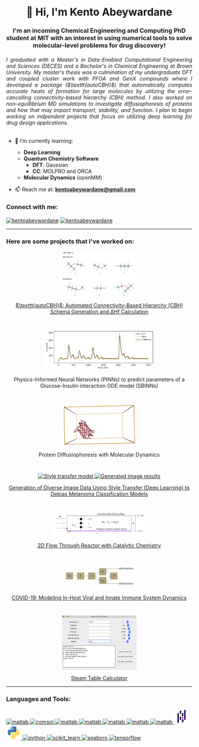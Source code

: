 <h1 align="center">👋 Hi, I'm Kento Abeywardane</h1>
<h3 align="center">I'm an incoming Chemical Engineering and Computing PhD student at MIT with an interest in using numerical tools to solve molecular-level problems for drug discovery!</h3>

<h6 align="justify"> I graduated with a Master's in Data-Enabled Computational Engineering and Sciences (DECES) and a Bachelor's in Chemical Engineering at Brown University. My master's thesis was a culmination of my undergraduate DFT and coupled cluster work with PFOA and GenX compounds where I developed a package ($\texttt{autoCBH}$) that automatically computes accurate heats of formation for large molecules by utilizing the error-cancelling connectivity-based hierarchy (CBH) method.
I also worked on non-equillibrium MD simulations to investigate diffusiophoresis of proteins and how that may impact transport, stability, and function. I plan to begin working on indpendent projects that focus on utilizing deep learning for drug design applications.</h6>

- 🌱 I’m currently learning:
  - **Deep Learning**
  - **Quantum Chemistry Software** 
    - **DFT**: Gaussian
    - **CC**: MOLPRO and ORCA
  - **Molecular Dynamics** (openMM)

- 📫 Reach me at: **kentoabeywardane@gmail.com**

<h3 align="left">Connect with me:</h3>
<p align="left">
<a href="https://linkedin.com/in/kentoabeywardane" target="blank"><img align="center" src="https://raw.githubusercontent.com/rahuldkjain/github-profile-readme-generator/master/src/images/icons/Social/linked-in-alt.svg" alt="kentoabeywardane" height="30" width="40" /></a>
<a href="https://instagram.com/kentoabeywardane" target="blank"><img align="center" src="https://raw.githubusercontent.com/rahuldkjain/github-profile-readme-generator/master/src/images/icons/Social/instagram.svg" alt="kentoabeywardane" height="30" width="40" /></a>
</p>

---

### Here are some projects that I've worked on:

<p align="center">
  <a href="https://repository.library.brown.edu/studio/item/bdr:t638etqc/">
    <img align="center" alt="Automated CBH Scheme" src="https://github.com/kentoabeywardane/kentoabeywardane/blob/main/figures/CBHscheme_ex.png" width=40% height=40%>
    <p align="center">$\texttt{autoCBH}$: Automated Connectivity-Based Hierarchy (CBH) Schema Generation and ∆Hf Calculation</p>
  </a>
</p>

# 

<p align="center">
  <img align="center" alt="SBINN" src="https://github.com/kentoabeywardane/kentoabeywardane/blob/main/figures/Ii_predictions.png" width=60% height=60%>
  <p align="center">Physics-Informed Neural Networks (PINNs) to predict parameters of a Glucose-Insulin interaction ODE model (SBINNs)</p>
</p>

# 

<p align="center">
  <img align="center" alt="Protein Diffusiophoresis" src="https://github.com/kentoabeywardane/kentoabeywardane/blob/main/figures/BFP_in_box.png" width=40% height=40%>
  <p align="center">Protein Diffusiophoresis with Molecular Dynamics</p>
</p>

# 

<p align="center">
  <a href="https://github.com/AlexKaiLe/Melanoma-Skin-Tones"> 
    <img align="center" alt="Style transfer model" 
         src="https://github.com/AlexKaiLe/Melanoma-Skin-Tones/blob/main/figures/fig_2.png" width=40% height=40%>
    <img align="center" alt="Generated image results"
         src="https://github.com/AlexKaiLe/Melanoma-Skin-Tones/blob/main/figures/fig_4.png" width=40% height=40%>
    <p align="center">Generation of Diverse Image Data Using Style Transfer (Deep Learning) to Debias Melanoma Classification Models</p>
  </a>
</p>

# 

<p align="center">
  <a href="https://github.com/kentoabeywardane/H2O2-combustion-reactors"> 
    <img alt="2D Flow Through Reactor with Catalytic Chemistry" src="https://github.com/kentoabeywardane/H2O2-combustion-reactors/blob/main/2D_flow_diagram.svg" width=50% height=50%/> 
    <p align="center">2D Flow Through Reactor with Catalytic Chemistry</p>
  </a>
</p>

# 

<p align="center">
  <a href="https://github.com/kentoabeywardane/COVID19-In-Host-Viral-Load-Modeling"> 
    <img align="center" alt="COVID-19: Modeling In-Host Viral and Innate Immune System Dynamics" src="https://github.com/kentoabeywardane/COVID19-In-Host-Viral-Load-Modeling/blob/main/CompartmentalModelGraphic.svg" width=40% height=40%>
    <p align="center">COVID-19: Modeling In-Host Viral and Innate Immune System Dynamics</p>
  </a>
</p>

#

<p align="center">
  <a href="https://github.com/kentoabeywardane/SteamTableCalculator"> 
    <img align="center" alt="Saturated, Superheated and Compressed Water Property Calculator GUI" src="https://github.com/kentoabeywardane/SteamTableCalculator/blob/master/screenshots/SS-saturated-quality-input.png" width=40% height=40%>
    <p align="center">Steam Table Calculator</p>
  </a>
</p>

---

<h3 align="left">Languages and Tools:</h3>
<a href="https://www.cantera.org/" target="_blank" rel="noreferrer"> <img src="https://numfocus.org/wp-content/uploads/2018/02/cantera-logo-300x300.png" alt="matlab" width="40" height="40"/> </a> 
<a href="https://www.comsol.com/" target="_blank" rel="noreferrer"> <img src="https://yt3.ggpht.com/ytc/AKedOLQmcwUsCd3U1MGQnRyt9Cct5a873b5RicYwlGf2Jg=s900-c-k-c0x00ffffff-no-rj" alt="comsol" width="40" height="40"/> </a>
<a href="https://www.gaussian.com/" target="_blank" rel="noreferrer"> <img src="https://pbs.twimg.com/profile_images/984801900292784129/TuHbpUEd_400x400.jpg" alt="matlab" width="40" height="40"/> </a>
<a href="https://www.mathworks.com/" target="_blank" rel="noreferrer"> <img src="https://upload.wikimedia.org/wikipedia/commons/2/21/Matlab_Logo.png" alt="matlab" width="40" height="40"/> </a> 
<a href="https://www.molpro.net/" target="_blank" rel="noreferrer"> <img src="https://l3software.com.br/wp-content/uploads/2018/05/Molpro-Quantum.png" alt="matlab" width="40" height="40"/> </a> 
<a href="https://www.openmm.org/" target="_blank" rel="noreferrer"> <img src="https://upload.wikimedia.org/wikipedia/commons/thumb/9/92/Openmm-logo.svg/1920px-Openmm-logo.svg.png" alt="matlab" width="40" height="40"/> </a> 
<a href="https://https://en.wikipedia.org/wiki/ORCA_(quantum_chemistry_program)/" target="_blank" rel="noreferrer"> <img src="https://www.orcasoftware.de/tutorials_orca/_images/ORCA_logo.png" alt="matlab" width="40" height="40"/> </a> 
<a href="https://pandas.pydata.org/" target="_blank" rel="noreferrer"> <img src="https://raw.githubusercontent.com/devicons/devicon/2ae2a900d2f041da66e950e4d48052658d850630/icons/pandas/pandas-original.svg" alt="pandas" width="40" height="40"/> </a>
<a href="https://www.python.org" target="_blank" rel="noreferrer"> <img src="https://raw.githubusercontent.com/devicons/devicon/master/icons/python/python-original.svg" alt="python" width="40" height="40"/> </a> 
<a href="https://www.rdkit.org" target="_blank" rel="noreferrer"> <img src="https://www.rdkit.org/Images/logo.png" alt="python" width="40" height="40"/> </a> 
<a href="https://scikit-learn.org/" target="_blank" rel="noreferrer"> <img src="https://upload.wikimedia.org/wikipedia/commons/0/05/Scikit_learn_logo_small.svg" alt="scikit_learn" width="40" height="40"/> </a> 
<a href="https://seaborn.pydata.org/" target="_blank" rel="noreferrer"> <img src="https://seaborn.pydata.org/_images/logo-mark-lightbg.svg" alt="seaborn" width="40" height="40"/> </a> 
<a href="https://www.tensorflow.org" target="_blank" rel="noreferrer"> <img src="https://www.vectorlogo.zone/logos/tensorflow/tensorflow-icon.svg" alt="tensorflow" width="40" height="40"/> </a></p>

